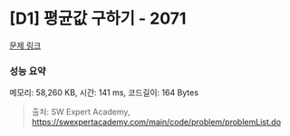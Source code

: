 # [D1] 평균값 구하기 - 2071 

[문제 링크](https://swexpertacademy.com/main/code/problem/problemDetail.do?contestProbId=AV5QRnJqA5cDFAUq) 

### 성능 요약

메모리: 58,260 KB, 시간: 141 ms, 코드길이: 164 Bytes



> 출처: SW Expert Academy, https://swexpertacademy.com/main/code/problem/problemList.do